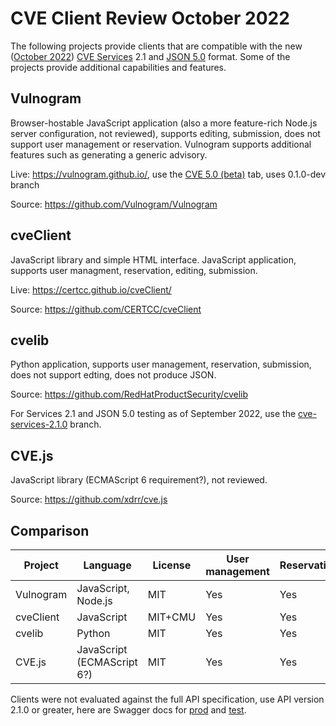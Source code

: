 # CVE Client Review October 2022
The following projects provide clients that are compatible with the new ([October 2022](https://cveproject.github.io/automation-transition)) [CVE Services](https://github.com/CVEProject/cve-services) 2.1 and [JSON 5.0](https://cveproject.github.io/cve-schema/schema/v5.0/docs/) format. Some of the projects provide additional capabilities and features.

## Vulnogram
Browser-hostable JavaScript application (also a more feature-rich Node.js server configuration, not reviewed), supports editing, submission, does not support user management or reservation. Vulnogram supports additional features such as generating a generic advisory.

Live: https://vulnogram.github.io/, use the [CVE 5.0 (beta)](https://vulnogram.github.io/cve5/) tab, uses 0.1.0-dev branch

Source: https://github.com/Vulnogram/Vulnogram

## cveClient
JavaScript library and simple HTML interface. JavaScript application, supports user managment, reservation, editing, submission.

Live: https://certcc.github.io/cveClient/

Source: https://github.com/CERTCC/cveClient

## cvelib
Python application, supports user management, reservation, submission, does not support edting, does not produce JSON.

Source: https://github.com/RedHatProductSecurity/cvelib

For Services 2.1 and JSON 5.0 testing as of September 2022, use the [cve-services-2.1.0](https://github.com/RedHatProductSecurity/cvelib/tree/cve-services-2.1.0) branch.

## CVE.js
JavaScript library (ECMAScript 6 requirement?), not reviewed.

Source: https://github.com/xdrr/cve.js

## Comparison
| Project | Language | License | User management | Reservation | Editing | Submission |
| --- | --- | --- | --- | --- | --- | --- |
| Vulnogram | JavaScript, Node.js | MIT | Yes | Yes | Yes | Yes |
| cveClient | JavaScript | MIT+CMU | Yes | Yes | Yes | Yes |
| cvelib | Python | MIT | Yes | Yes | No | Yes |
| CVE.js | JavaScript (ECMAScript 6?) | MIT | Yes | Yes | No | Yes |

Clients were not evaluated against the full API specification, use API version 2.1.0 or greater, here are Swagger docs for [prod](https://cveawg.mitre.org/api-docs/) and [test](https://cveawg-test.mitre.org/api-docs/).
